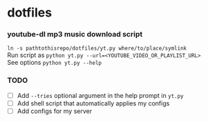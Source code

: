 # dotfiles

### youtube-dl mp3 music download script
`ln -s pathtothisrepo/dotfiles/yt.py where/to/place/symlink`\
Run script as `python yt.py --url=<YOUTUBE_VIDEO_OR_PLAYLIST_URL>`\
See options `python yt.py --help`

### TODO
- [ ] Add `--tries` optional argument in the help prompt in `yt.py`
- [ ] Add shell script that automatically applies my configs
- [ ] Add configs for my server
